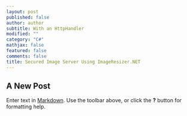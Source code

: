 ```yaml
---
layout: post
published: false
author: author
subtitle: With an HttpHandler
modified: ""
category: "C#"
mathjax: false
featured: false
comments: false
title: Secured Image Server Using ImageResizer.NET
---
```


## A New Post

Enter text in [Markdown](http://daringfireball.net/projects/markdown/). Use the toolbar above, or click the **?** button for formatting help.
